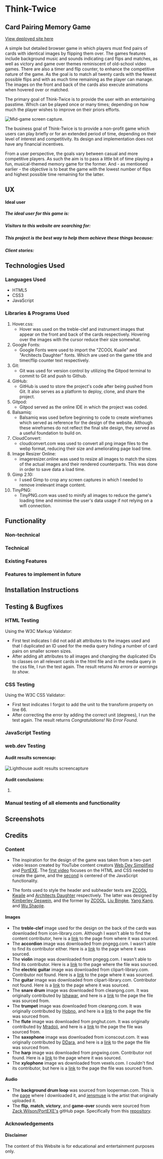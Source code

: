 # Think-Twice

## Card Pairing Memory Game

[View deployed site here](https://pablo1793.github.io/mp2-think-twice-memory-game/)

A simple but detailed browser game in which players must find pairs of cards with identical images by flipping them over. The games features include background music and sounds indicating card flips and matches, as well as victory and game over themes reminiscent of old-school video games. There are also a timer and flip counter, to enhance the competitive nature of the game. As the goal is to match all twenty cards with the fewest possible flips and with as much time remaining as the player can manage. The images on the front and back of the cards also execute animations when hovered over or matched.

The primary goal of Think-Twice is to provide the user with an entertaining passtime. Which can be played once or many times; depending on how much the player wishes to improve on their priors efforts.

<img src="assets/images/scr-cap-midgame.min.webp" alt="Mid-game screen capture.">

The business goal of Think-Twice is to provide a non-profit game which users can play briefly or for an extended period of time, depending on their level of interest and competitivity. Its design and implementation does not have any financial incentives.

From a user perspective, the goals vary between casual and more competitive players. As such the aim is to pass a little bit of time playing a fun, musical-themed memory game for the former. And - as mentioned earlier - the objective is to beat the game with the lowest number of flips and highest possible time remaining for the latter.
## UX

#### Ideal user

##### The ideal user for this game is:

##### Visitors to this website are searching for:

##### This project is the best way to help them achieve these things because:

##### Client stories:

## Technologies Used

### Languages Used

* HTML5
* CSS3
* JavaScript

### Libraries & Programs Used

1. Hover.css:
    - Hover was used on the treble-clef and instrument images that appear on the front and back of the cards respectively. Hovering over the images with the cursor reduce their size somewhat.
2. Google Fonts:
    - Google Fonts were used to import the "ZCOOL Kuaile" and "Architects Daughter" fonts. Which are used on the game title and timer/flip counter text respectively.
3. Git:
    - Git was used for version control by utilizing the Gitpod terminal to commit to Git and push to Github.
4. GitHub:
    - GitHub is used to store the project's code after being pushed from Git. It also serves as a platform to deploy, clone, and share the project.
5. Gitpod:
    - Gitpod served as the online IDE in which the project was coded.
6. Balsamiq:
    - Balsamiq was used before beginning to code to create wireframes which served as reference for the design of the website. Although these wireframes do not reflect the final site design, they served as a useful foundation to build on.
7. CloudConvert:
    - cloudconvert.com was used to convert all png image files to the webp format, reducing their size and ameliorating page load time.
8. Image Resizer Online:
    - imageresizer.online was used to resize all images to match the sizes of the actual images and their rendered counterparts. This was done in order to save data a load time.
9. Gimp 2.10:
    - I used Gimp to crop any screen captures in which I needed to remove irrelevant image content.
10. TinyPNG:
    - TinyPNG.com was used to minify all images to reduce the game's loading time and minimise the user's data usage if not relying on a wifi connection.

## Functionality

### Non-technical

### Technical

### Existing Features

### Features to implement in future

## Installation Instructions

## Testing & Bugfixes

### HTML Testing

Using the W3C Markup Validator:

* First test indicates I did not add alt attributes to the images used and that I duplicated an ID used for the media query hiding a number of card pairs on smaller screen sizes.
* After adding alt attributes to all images and changing the duplicated IDs to classes on all relevant cards in the html file and in the media query in the css file, I run the test again. The result returns *No errors or warnings to show*.

### CSS Testing

Using the W3C CSS Validator:

* First test indicates I forgot to add the unit to the transform property on line 66.
* After correcting the error by adding the correct unit (degrees), I run the test again. The result returns *Congratulations! No Error Found*.

### JavaScript Testing



### web.dev Testing

#### Audit results screencap:

<img src="assets/images/web-dev-audit1.min.webp" alt="Lighthouse audit results screencapture">

#### Audit conclusions:

1. 

### Manual testing of all elements and functionality

## Screenshots

## Credits

### Content

* The inspiration for the design of the game was taken from a two-part video lesson created by YouTube content creators [Web Dev Simplified](https://www.youtube.com/channel/UCFbNIlppjAuEX4znoulh0Cw) and [PortEXE](https://www.youtube.com/channel/UCjGQyJCSU_VVMTu5nigonqg). The [first video](https://www.youtube.com/watch?v=28VfzEiJgy4) focuses on the HTML and CSS needed to create the game, and the [second](https://www.youtube.com/watch?v=3uuQ3g92oPQ) is centered of the JavaScript functionality.

* The fonts used to style the header and subheader texts are [ZCOOL Kwaile](https://fonts.google.com/specimen/ZCOOL+KuaiLe) and [Architects Daughter](https://fonts.google.com/specimen/Architects+Daughter?preview.text=Time%20Flips&preview.text_type=custom#standard-styles) respectively. The latter was designed by [Kimberley Geswein](https://fonts.google.com/?preview.text=Time%20Flips&preview.text_type=custom&query=Kimberly+Geswein), and the former by [ZCOOL](https://fonts.google.com/?query=ZCOOL), [Liu Bingke](https://fonts.google.com/?query=Liu+Bingke), [Yang Kang](https://fonts.google.com/?query=Yang+Kang), and [Wu Shaojie](https://fonts.google.com/?query=Wu+Shaojie).

#### Images

* The **treble-clef** image used for the design on the back of the cards was downloaded from icon-library.com. Although I wasn't able to find the content contributor, here is a [link](https://icon-library.com/icon/musical-notes-icon-5.html) to the page from where it was sourced.
* The **accordion** image was downloaded from pngegg.com. I wasn't able to find its contributor either. Here is a [link](https://www.pngegg.com/en/png-zddaf) to the page where it was sourced.
* The **violin** image was downloaded from pngegg.com. I wasn't able to find its contributor. Here is a [link](https://www.pngegg.com/en/png-exaxv) to the page where the file was sourced.
* The **electric guitar** image was downloaded from clipart-library.com. Contributor not found. Here is a [link](http://clipart-library.com/clip-art/electric-guitar-silhouette-16.htm) to the page where it was sourced.
* The **guitar** image was downloaded from clipart-library.com. Contributor not found. Here is a [link](http://clipart-library.com/clip-art/electric-guitar-silhouette-21.htm) to the page where it was sourced.
* The **snare drum** image was downloaded from cleanpng.com. It was originally contributed by [Ishawar](https://www.cleanpng.com/users/@ishawar.html), and here is a [link](https://www.cleanpng.com/png-snare-drums-drum-stick-a-drum-dog-5575172/) to the page the file was sourced from.
* The **trumpet** image was downloaded from cleanpng.com. It was originally contributed by [Hobno](https://www.cleanpng.com/users/@hobno.html), and here is a [link](https://www.cleanpng.com/png-drawing-vector-graphics-clip-art-portable-network-7014149/) to the page the file was sourced from.
* The **flute** image was downloaded from pnghut.com. It was originally contributed by [Mradoii](https://pnghut.com/user/mradoii), and here is a [link](https://pnghut.com/png/SVBFi5tFvk/musical-instruments-western-concert-flute-silhouette-transparent-png#) to the page the file was sourced from.
* The **saxophone** image was downloaded from iconscout.com. It was originally contributed by [DDara](https://iconscout.com/contributors/ddara), and here is a [link](https://iconscout.com/icon/saxophone-2157836) to the page the file was sourced from.
* The **harp** image was downloaded from pngwing.com. Contributor not found. Here is a [link](https://www.pngwing.com/en/free-png-byhey) to the page where it was sourced.
* The **xylophone** image ws downloaded from vexels.com. I couldn't find its contributor, but here is a [link](https://www.vexels.com/png-svg/preview/223515/xylophone-instrument-black-design) to the page the file was sourced from.

#### Audio

* The **background drum loop** was sourced from looperman.com. This is the [page](https://www.looperman.com/loops/detail/123116/classical-drum-by-krolbeats-free-120bpm-classical-drum-loop) where I downloaded it, and [jensmuse](https://www.looperman.com/loops?mid=Krolbeats) is the artist that originally uploaded it.
* The **flip**, **match**, **victory**, and **game-over** sounds were sourced from [Zack Wilson/PortEXE's](https://github.com/portexe) gitHub page. Specifically from this [repository](https://github.com/portexe/Mix-Or-Match/tree/tutorial-code).

### Acknowledgements

#### Disclaimer

The content of this Website is for educational and entertainment purposes only.